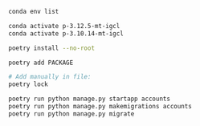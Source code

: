 
``` bash
conda env list
```

``` bash
conda activate p-3.12.5-mt-igcl
conda activate p-3.10.14-mt-igcl
```

``` bash
poetry install --no-root

poetry add PACKAGE

# Add manually in file:
poetry lock

```


``` bash
poetry run python manage.py startapp accounts
poetry run python manage.py makemigrations accounts
poetry run python manage.py migrate
```